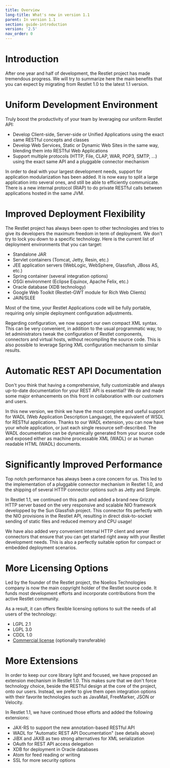 ```yaml
---
title: Overview
long-title: What's new in version 1.1
parent: In version 1.1
section: guide-introduction
version: '2.5'
nav_order: 0
---
```

# Introduction

After one year and half of development, the Restlet project has made
tremendous progress. We will try to summarize here the main benefits
that you can expect by migrating from Restlet 1.0 to the latest 1.1
version.

# Uniform Development Environment

Truly boost the productivity of your team by leveraging our uniform
Restlet API:

-   Develop Client-side, Server-side or Unified Applications using the
    exact same RESTful concepts and classes
-   Develop Web Services, Static or Dynamic Web Sites in the same way,
    blending them into RESTful Web Applications
-   Support multiple protocols (HTTP, File, CLAP, WAR, POP3, SMTP, ...)
    using the exact same API and a pluggable connector mechanism

In order to deal with your largest development needs, support for
application modularization has been added. It is now easy to split a
large application into several ones, and still be able to efficiently
communicate. There is a new internal protocol (RIAP) to do private
RESTful calls between applications hosted in the same JVM.

# Improved Deployment Flexibility

The Restlet project has always been open to other technologies and tries
to give its developers the maximum freedom in term of deployment. We
don't try to lock you down to a specific technology. Here is the current
list of deployment environments that you can target:

-   Standalone JAR
-   Servlet containers (Tomcat, Jetty, Resin, etc.)
-   JEE application servers (WebLogic, WebSphere, Glassfish, JBoss AS,
    etc.)
-   Spring container (several integration options)
-   OSGi environment (Eclipse Equinox, Apache Felix, etc.)
-   Oracle database (XDB technology)
-   Google Web Toolkit (Restlet-GWT module for Rich Web Clients)
-   JAIN/SLEE

Most of the time, your Restlet Applications code will be fully portable,
requiring only simple deployment configuration adjustments.

Regarding configuration, we now support our own compact XML syntax. This
can be very convenient, in addition to the usual programmatic way, to
let administrators tweak the configuration of Restlet components,
connectors and virtual hosts, without recompiling the source code. This
is also possible to leverage Spring XML configuration mechanism to
similar results.

# Automatic REST API Documentation

Don't you think that having a comprehensive, fully customizable and
always up-to-date documentation for your REST API is essential? We do
and made some major enhancements on this front in collaboration with our
customers and users.

In this new version, we think we have the most complete and useful
support for WADL (Web Application Description Language), the equivalent
of WSDL for RESTful applications. Thanks to our WADL extension, you can
now have your whole application, or just each single resource
self-described. The WADL documentation can be dynamically generated from
your source code and exposed either as machine processable XML (WADL) or
as human readable HTML (WADL) documents.

# Significantly Improved Performance

Top notch performance has always been a core concern for us. This led to
the implementation of a pluggable connector mechanism in Restlet 1.0,
and the shipping of several HTTP connector options such as Jetty and
Simple.

In Restlet 1.1, we continued on this path and added a brand new Grizzly
HTTP server based on the very responsive and scalable NIO framework
developped by the Sun Glassfish project. This connector fits perfectly
with the NIO provisions in the Restlet API, resulting in direct
disk-to-socket sending of static files and reduced memory and CPU usage!

We have also added very convenient internal HTTP client and server
connectors that ensure that you can get started right away with your
Restlet development needs. This is also a perfectly suitable option for
compact or embedded deployment scenarios.

# More Licensing Options

Led by the founder of the Restlet project, the Noelios Technologies
company is now the main copyright holder of the Restlet source code. It
funds most development efforts and incorporate contributions from the
active Restlet community.

As a result, it can offers flexible licensing options to suit the needs
of all users of the technology:

-   LGPL 2.1
-   LGPL 3.0
-   CDDL 1.0
-   [Commercial license](http://restlet.com/services/subscriptions) (optionally transferable)

# More Extensions

In order to keep our core library light and focused, we have proposed an
extension mechanism in Restlet 1.0. This makes sure that we don't force
technology choice, beside the RESTful design at the core of the project,
onto our users. Instead, we prefer to give them open integration options
with their favorite technologies such as JavaMail, FreeMarker, JSON or
Velocity.

In Restlet 1.1, we have continued those efforts and added the following
extensions:

-   JAX-RS to support the new annotation-based RESTful API
-   WADL for "Automatic REST API Documentation" (see details above)
-   JiBX and JAXB as two strong alternatives for XML serialization
-   OAuth for REST API access delegation
-   XDB for deployment in Oracle databases
-   Atom for feed reading or writing
-   SSL for more security options
